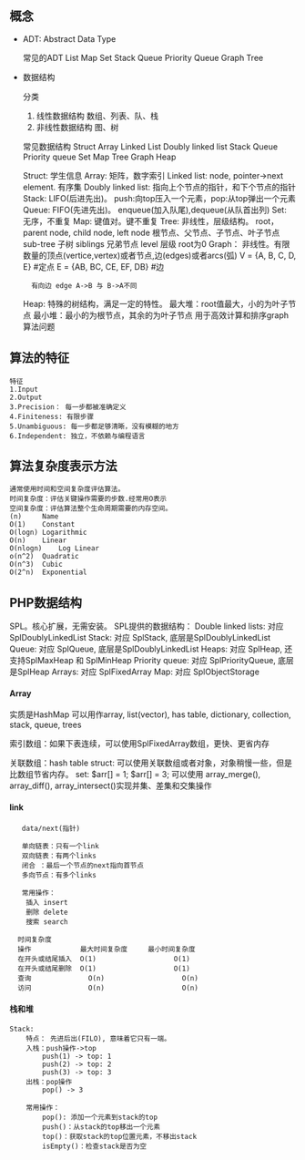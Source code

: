 ## 概念

-	ADT: Abstract Data Type
	
	常见的ADT
		List
		Map
		Set
		Stack
		Queue
		Priority Queue
		Graph
		Tree

- 数据结构

	分类
	1. 线性数据结构	数组、列表、队、栈
	2. 非线性数据结构	图、树


	常见数据结构
	Struct
	Array
	Linked List
	Doubly linked list
	Stack
	Queue
	Priority queue
	Set
	Map
	Tree
	Graph
	Heap

    Struct: 学生信息
    Array: 矩阵，数字索引
    Linked list: node, pointer->next element. 有序集
    Doubly linked list: 指向上个节点的指针，和下个节点的指针
    Stack: LIFO(后进先出)。 push:向top压入一个元素，pop:从top弹出一个元素
    Queue: FIFO(先进先出)。 enqueue(加入队尾),dequeue(从队首出列)
    Set: 无序，不重复
    Map: 键值对。键不重复
    Tree: 非线性，层级结构。 
        root， parent node, child node, left node	根节点、父节点、子节点、叶子节点
        sub-tree 子树
        siblings 兄弟节点
        level 层级 root为0
    Graph： 非线性。有限数量的顶点(vertice,vertex)或者节点,边(edges)或者arcs(弧)
        V = {A, B, C, D, E} 	#定点
        E = {AB, BC, CE, EF, DB} #边
    
        有向边 edge A->B 与 B->A不同
    Heap: 特殊的树结构，满足一定的特性。
        最大堆：root值最大，小的为叶子节点
        最小堆：最小的为根节点，其余的为叶子节点
        用于高效计算和排序graph算法问题

## 算法的特征
	特征
	1.Input
	2.Output
	3.Precision： 每一步都被准确定义
	4.Finiteness: 有限步骤
	5.Unambiguous: 每一步都足够清晰，没有模糊的地方
	6.Independent: 独立，不依赖与编程语言	


## 算法复杂度表示方法
    通常使用时间和空间复杂度评估算法。
    时间复杂度：评估关键操作需要的步数.经常用O表示
    空间复杂度：评估算法整个生命周期需要的内存空间。
    (n) 	Name
    O(1) 	Constant
    O(logn)	Logarithmic
    O(n) 	Linear
    O(nlogn)	Log Linear
    o(n^2) 	Quadratic
    O(n^3) 	Cubic
    O(2^n) 	Exponential
    
  ## PHP数据结构
  SPL。核心扩展，无需安装。
  SPL提供的数据结构：
    Double linked lists: 对应 SplDoublyLinkedList
    Stack:  对应 SplStack, 底层是SplDoublyLinkedList
    Queue:  对应 SplQueue, 底层是SplDoublyLinkedList
    Heaps:  对应 SplHeap, 还支持SplMaxHeap 和 SplMinHeap
    Priority queue:  对应  SplPriorityQueue, 底层是SplHeap
    Arrays:  对应 SplFixedArray
    Map:  对应 SplObjectStorage
    
   #### Array
   实质是HashMap 
   可以用作array, list(vector), has table, dictionary, collection, stack, queue, trees
   
   索引数组：如果下表连续，可以使用SplFixedArray数组，更快、更省内存
   
   关联数组：hash table
   struct: 可以使用关联数组或者对象，对象稍慢一些，但是比数组节省内存。
   set: $arr[] = 1; $arr[] = 3; 可以使用 array_merge(), array_diff(), array_intersect()实现并集、差集和交集操作
   
   #### link
       data/next(指针)
       
       单向链表：只有一个link
       双向链表：有两个links
       闭合 ：最后一个节点的next指向首节点
       多向节点：有多个links
       
       常用操作：
        插入 insert
        删除 delete
        搜索 search  
        
      时间复杂度
      操作            最大时间复杂度     最小时间复杂度
      在开头或结尾插入  O(1)                   O(1)
      在开头或结尾删除  O(1)                   O(1)
      查询              O(n)                   O(n)
      访问              O(n)                   O(n)
      
#### 栈和堆
    Stack: 
        特点： 先进后出(FILO), 意味着它只有一端。
        入栈：push操作->top
            push(1) -> top: 1
            push(2) -> top: 2
            push(3) -> top: 3
        出栈：pop操作
            pop() -> 3
        
        常用操作：
            pop(): 添加一个元素到stack的top
            push()：从stack的top移出一个元素
            top()：获取stack的top位置元素，不移出stack
            isEmpty()：检查stack是否为空    
               
            